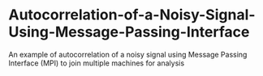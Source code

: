# Autocorrelation-of-a-Noisy-Signal-Using-Message-Passing-Interface
An example of autocorrelation of a noisy signal using Message Passing Interface (MPI) to join multiple machines for analysis
